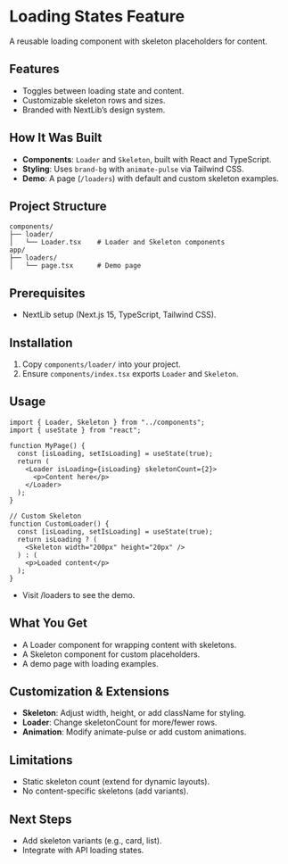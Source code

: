 # Loading States Feature

A reusable loading component with skeleton placeholders for content.

## Features
- Toggles between loading state and content.
- Customizable skeleton rows and sizes.
- Branded with NextLib’s design system.

## How It Was Built
- **Components**: `Loader` and `Skeleton`, built with React and TypeScript.
- **Styling**: Uses `brand-bg` with `animate-pulse` via Tailwind CSS.
- **Demo**: A page (`/loaders`) with default and custom skeleton examples.

## Project Structure
```
components/
├── loader/
│   └── Loader.tsx    # Loader and Skeleton components
app/
├── loaders/
│   └── page.tsx      # Demo page
```


## Prerequisites
- NextLib setup (Next.js 15, TypeScript, Tailwind CSS).

## Installation
1. Copy `components/loader/` into your project.
2. Ensure `components/index.tsx` exports `Loader` and `Skeleton`.

## Usage
```tsx
import { Loader, Skeleton } from "../components";
import { useState } from "react";

function MyPage() {
  const [isLoading, setIsLoading] = useState(true);
  return (
    <Loader isLoading={isLoading} skeletonCount={2}>
      <p>Content here</p>
    </Loader>
  );
}

// Custom Skeleton
function CustomLoader() {
  const [isLoading, setIsLoading] = useState(true);
  return isLoading ? (
    <Skeleton width="200px" height="20px" />
  ) : (
    <p>Loaded content</p>
  );
}
```
- Visit /loaders to see the demo.

## What You Get
- A Loader component for wrapping content with skeletons.
- A Skeleton component for custom placeholders.
- A demo page with loading examples.

## Customization & Extensions
- **Skeleton**: Adjust width, height, or add className for styling.
- **Loader**: Change skeletonCount for more/fewer rows.
- **Animation**: Modify animate-pulse or add custom animations.

## Limitations
- Static skeleton count (extend for dynamic layouts).
- No content-specific skeletons (add variants).

## Next Steps
- Add skeleton variants (e.g., card, list).
- Integrate with API loading states.